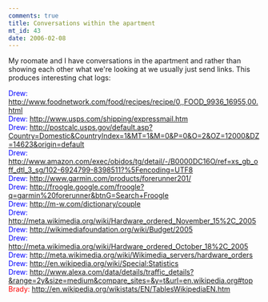 ```yaml
--- 
comments: true
title: Conversations within the apartment
mt_id: 43
date: 2006-02-08
---
```

My roomate and I have conversations in the apartment and rather than showing each other what we're looking at we usually just send links.  This produces interesting chat logs:

<font color="blue">Drew:</font> <http://www.foodnetwork.com/food/recipes/recipe/0,,FOOD_9936_16955,00.html><br />
<font color="blue">Drew:</font> <http://www.usps.com/shipping/expressmail.htm><br />
<font color="blue">Drew:</font> <http://postcalc.usps.gov/default.asp?Country=Domestic&CountryIndex=1&MT=1&M=0&P=0&O=2&OZ=12000&DZ=14623&origin=default><br />
<font color="blue">Drew:</font> <http://www.amazon.com/exec/obidos/tg/detail/-/B0000DC16O/ref=xs_gb_off_dtl_3_sg/102-6924799-8398511?%5Fencoding=UTF8><br />
<font color="blue">Drew:</font> <http://www.garmin.com/products/forerunner201/><br />
<font color="blue">Drew:</font> <http://froogle.google.com/froogle?q=garmin%20forerunner&btnG=Search+Froogle><br />
<font color="blue">Drew:</font> <http://m-w.com/dictionary/couple><br />
<font color="blue">Drew:</font> <http://meta.wikimedia.org/wiki/Hardware_ordered_November_15%2C_2005><br />
<font color="blue">Drew:</font> <http://wikimediafoundation.org/wiki/Budget/2005><br />
<font color="blue">Drew:</font> <http://meta.wikimedia.org/wiki/Hardware_ordered_October_18%2C_2005><br />
<font color="blue">Drew:</font> <http://meta.wikimedia.org/wiki/Wikimedia_servers/hardware_orders><br />
<font color="blue">Drew:</font> <http://en.wikipedia.org/wiki/Special:Statistics><br />
<font color="blue">Drew:</font> <http://www.alexa.com/data/details/traffic_details?&range=2y&size=medium&compare_sites=&y=t&url=en.wikipedia.org#top><br />
<font color="red">Brady:</font> <http://en.wikipedia.org/wikistats/EN/TablesWikipediaEN.htm><br />

